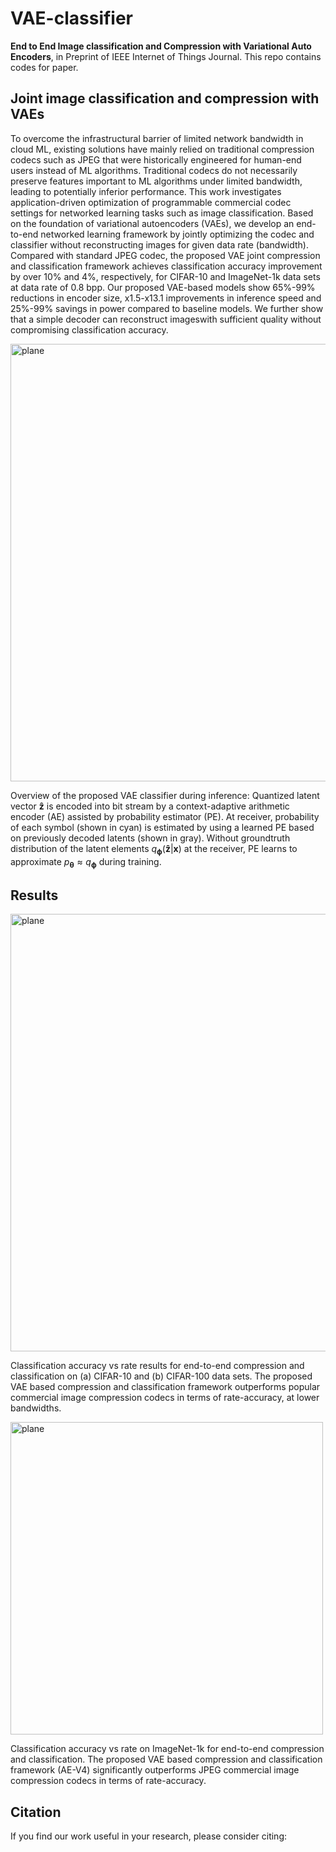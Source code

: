 # VAE-classifier
**End to End Image classification and Compression with Variational Auto Encoders**, in Preprint of IEEE Internet of Things Journal.
This repo contains codes for paper.

## Joint image classification and compression with VAEs
To overcome the infrastructural barrier of limited network 
bandwidth in cloud ML, existing solutions 
have mainly relied on traditional compression codecs such
as JPEG that were historically engineered for human-end users instead of ML algorithms. 
Traditional codecs do not necessarily preserve 
features important to ML algorithms
under limited bandwidth, leading to 
potentially inferior performance. This work investigates
application-driven optimization of programmable
commercial codec settings for
networked learning tasks such as image classification. 
Based on the foundation of variational autoencoders (VAEs), we 
develop an end-to-end networked 
learning framework by jointly optimizing 
the codec and classifier without 
reconstructing images for given data rate (bandwidth). Compared with standard JPEG codec, the proposed VAE joint compression and classification framework achieves classification accuracy improvement by over 10\% and 4\%, respectively, for CIFAR-10 and ImageNet-1k data sets
at data rate of 0.8 bpp. Our proposed VAE-based models show 65%-99% reductions in encoder size, x1.5-x13.1 improvements in inference speed and 25%-99% savings in power compared to baseline models. We further show that a simple decoder can reconstruct imageswith 
sufficient quality without compromising classification accuracy.

<p align="left">
  <img src="https://github.com/chamain/VAE-classifier/blob/master/imgs/fullModel.png" width="700" title="plane">
</p>

Overview of the proposed VAE classifier during inference:
Quantized latent vector $\mathbf{\hat z}$ is encoded into bit stream by a context-adaptive arithmetic encoder (AE) assisted by probability estimator (PE). At receiver, probability of each symbol (shown in cyan) is estimated by using a learned PE based on previously decoded latents (shown in gray). Without groundtruth distribution of the latent elements $q_{\boldsymbol{\phi}}(\mathbf{\hat z}|\boldsymbol{x})$ at the receiver, PE learns to approximate $p_{\boldsymbol{\theta}} \approx q_{\boldsymbol{\phi}}$ during training.

## Results
<p align="left">
  <img src="https://github.com/chamain/VAE-classifier/blob/master/imgs/vae_results.png" width="700" title="plane">
</p>

Classification accuracy vs rate results for end-to-end compression and classification on (a) CIFAR-10 and (b) CIFAR-100 data sets. The proposed VAE
based compression and classification framework outperforms popular commercial image compression codecs in terms of rate-accuracy, at lower bandwidths.

<p align="left">
  <img src="https://github.com/chamain/VAE-classifier/blob/master/imgs/imagenet_low.png" width="500" title="plane">
</p>

Classification accuracy vs rate on ImageNet-1k for end-to-end
compression and classification. The proposed VAE based compression and
classification framework (AE-V4) significantly outperforms JPEG commercial
image compression codecs in terms of rate-accuracy.
## Citation
If you find our work useful in your research, please consider citing:
```
```
